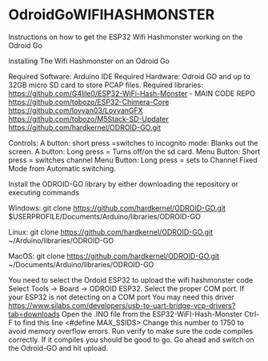 # OdroidGoWIFIHASHMONSTER
Instructions on how to get the ESP32 Wifi Hashmonster working on the Odroid Go


Installing The Wifi Hashmonster on an Odroid Go

Required Software: Arduino IDE 
Required Hardware: Odroid GO and up to 32GB micro SD card to store PCAP files.
Required libraries: 
https://github.com/G4lile0/ESP32-WiFi-Hash-Monster - MAIN CODE REPO
https://github.com/tobozo/ESP32-Chimera-Core
https://github.com/lovyan03/LovyanGFX
https://github.com/tobozo/M5Stack-SD-Updater
https://github.com/hardkernel/ODROID-GO.git

Controls: 
A button: short press =switches to incognito mode: Blanks out the screen.
A button: Long press = Turns off/on the sd card.
Menu Button: Short press = switches channel
Menu Button: Long press = sets to Channel Fixed Mode from Automatic switching.

Install the ODROID-GO library by either downloading the repository or executing commands 

Windows: 
git clone https://github.com/hardkernel/ODROID-GO.git $USERPROFILE/Documents/Arduino/libraries/ODROID-GO

Linux:
git clone https://github.com/hardkernel/ODROID-GO.git ~/Arduino/libraries/ODROID-GO

MacOS:
git clone https://github.com/hardkernel/ODROID-GO.git ~/Documents/Arduino/libraries/ODROID-GO

You need to select the Ordoid ESP32 to upload the wifi hashmonster code
Select Tools → Board → ODROID ESP32.
Select the proper COM port. If your ESP32 is not detecting on a COM port You may need this driver https://www.silabs.com/developers/usb-to-uart-bridge-vcp-drivers?tab=downloads
Open the .INO file from the ESP32-WiFI-Hash-Monster
Ctrl-F to find this line <#define MAX_SSIDS> Change this number to 1750 to avoid memory overflow errors.
Run verify to make sure the code compiles correctly.
If it compiles you should be good to go. Go ahead and switch on the Odroid-GO and hit upload.
